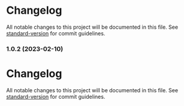 # Changelog

All notable changes to this project will be documented in this file. See [standard-version](https://github.com/conventional-changelog/standard-version) for commit guidelines.

### 1.0.2 (2023-02-10)

# Changelog

All notable changes to this project will be documented in this file. See [standard-version](https://github.com/conventional-changelog/standard-version) for commit guidelines.

